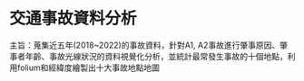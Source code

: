 #  交通事故資料分析
主旨：蒐集近五年(2018~2022)的事故資料，針對A1, A2事故進行肇事原因、肇事者年齡、事故光線狀況的資料視覺化分析，並統計最常發生事故的十個地點，利用folium和經緯度繪製出十大事故地點地圖

